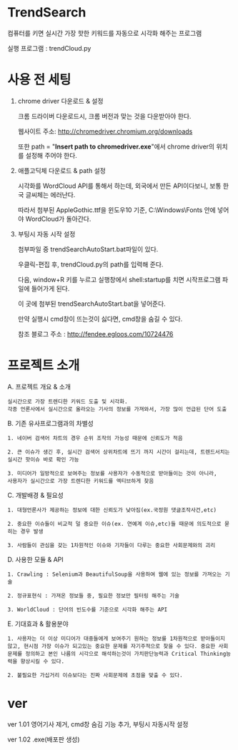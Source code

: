 # TrendSearch

컴퓨터를 키면 실시간 가장 핫한 키워드를 자동으로 시각화 해주는 프로그램

실행 프로그램 : trendCloud.py



# 사용 전 세팅

1. chrome driver 다운로드 & 설정

    크롬 드라이버 다운로드시, 크롬 버전과 맞는 것을 다운받아야 한다.
	
	웹사이트 주소: http://chromedriver.chromium.org/downloads
	
    또한 path = "**Insert path to chromedriver.exe**"에서 chrome driver의 위치를 설정해 주어야 한다.

2. 애플고딕체 다운로드 & path 설정

    시각화를 WordCloud API를 통해서 하는데, 외국에서 만든 API이다보니, 보통 한국 글씨체는 에러난다. 
	
    따라서 첨부된 AppleGothic.ttf을 윈도우10 기준, C:\Windows\Fonts 안에 넣어야 WordCloud가 돌아간다.
   
3. 부팅시 자동 시작 설정

    첨부파일 중 trendSearchAutoStart.bat파일이 있다. 
	
	우클릭-편집 후, trendCloud.py의 path를 입력해 준다. 
	
	다음, window+R 키를 누르고 실행창에서 shell:startup를 치면 시작프로그램 파일에 들어가게 된다. 
	
	이 곳에 첨부된 trendSearchAutoStart.bat을 넣어준다.
	
    만약 실행시 cmd창이 뜨는것이 싫다면, cmd창을 숨길 수 있다.
	
    참조 블로그 주소 : http://fendee.egloos.com/10724476





# 프로젝트 소개

A. 프로젝트 개요 & 소개

    실시간으로 가장 트렌디한 키워드 도출 및 시각화. 
    각종 언론사에서 실시간으로 올라오는 기사의 정보를 가져와서, 가장 많이 언급된 단어 도출 

B. 기존 유사프로그램과의 차별성

    1. 네이버 검색어 차트의 경우 순위 조작의 가능성 때문에 신뢰도가 적음
    
    2. 큰 이슈가 생긴 후, 실시간 검색어 상위차트에 뜨기 까지 시간이 걸리는데, 트렌드서치는 실시간 핫이슈 바로 확인 가능
    
    3. 미디어가 일방적으로 보여주는 정보를 사용자가 수동적으로 받아들이는 것이 아니라, 
    사용자가 실시간으로 가장 트렌디한 키워드를 엑티브하게 찾음

C. 개발배경 & 필요성

    1. 대형언론사가 제공하는 정보에 대한 신뢰도가 낮아짐(ex.국정원 댓글조작사건,etc)
    
    2. 중요한 이슈들이 비교적 덜 중요한 이슈(ex. 연예계 이슈,etc)들 때문에 의도적으로 묻히는 경우 발생
    
    3. 사람들이 관심을 갖는 1차원적인 이슈와 기자들이 다루는 중요한 사회문제와의 괴리

D. 사용한 모듈 & API

    1. Crawling : Selenium과 BeautifulSoup을 사용하여 웹에 있는 정보를 가져오는 기술
    
    2. 정규표현식 : 가져온 정보들 중, 필요한 정보만 필터링 해주는 기술
    
    3. WorldCloud : 단어의 빈도수를 기준으로 시각화 해주는 API

E. 기대효과 & 활용분야

    1. 사용자는 더 이상 미디어가 대중들에게 보여주기 원하는 정보를 1차원적으로 받아들이지 않고, 현시점 가장 이슈가 되고있는 중요한 문제를 자기주적으로 찾을 수 있다. 중요한 사회문제를 정의하고 본인 나름의 시각으로 해석하는것이 가치판단능력과 Critical Thinking능력을 향상시킬 수 있다.
    
    2. 불필요한 가십거리 이슈보다는 진짜 사회문제에 초점을 맞출 수 있다. 



# ver

ver 1.01 영어기사 제거, cmd창 숨김 기능 추가, 부팅시 자동시작 설정

ver 1.02 .exe(배포판 생성)
